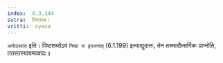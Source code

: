 ```yaml
---
index:  4.3.144
sutra:  पिष्टाच्च।
vritti:  nyasa
---
```


`अणोऽपवादः` इति। पिष्टशब्दोऽयं `निष्ठा च द्व्यजनात्` (6.1.199) इत्याद्युदात्तः, तेन तस्मादौत्सर्गिकः प्राप्नोति, ततस्तस्यायमपवादः॥
